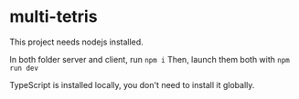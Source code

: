 # multi-tetris

This project needs nodejs installed.

In both folder server and client, run `npm i`
Then, launch them both with `npm run dev`

TypeScript is installed locally, you don't need to install it globally.
